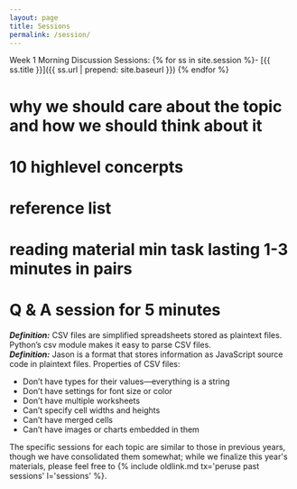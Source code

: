```yaml
---
layout: page
title: Sessions
permalink: /session/
---
```

Week 1 Morning Discussion Sessions:
{% for ss in site.session %}- [{{ ss.title }}]({{ ss.url | prepend: site.baseurl }})
{% endfor %}

# why we should care about the topic and how we should think about it
# 10 highlevel concerpts
# reference list
# reading material min task lasting 1-3 minutes in pairs
# Q & A session for 5 minutes
***Definition:*** CSV files are simplified spreadsheets stored as plaintext files. Python’s csv module makes it easy to parse CSV files.  
***Definition:*** Jason is a format that stores information as JavaScript source code in plaintext files.
Properties of CSV files:
*	Don’t have types for their values—everything is a string
*	Don’t have settings for font size or color
*	Don’t have multiple worksheets
*	Can’t specify cell widths and heights
*	Can’t have merged cells
*	Can’t have images or charts embedded in them





The specific sessions for each topic are similar to those in previous years, though we have consolidated them somewhat; while we finalize this year's materials, please feel free to {% include oldlink.md tx='peruse past sessions' l='sessions' %}.